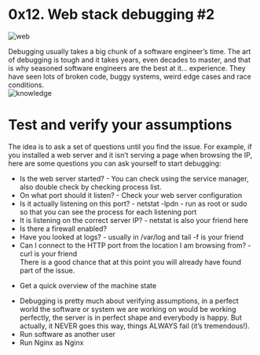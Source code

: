 # 0x12. Web stack debugging #2  
![web](https://s3.amazonaws.com/intranet-projects-files/holbertonschool-sysadmin_devops/287/99littlebugsinthecode-holberton.jpg)  

Debugging usually takes a big chunk of a software engineer’s time. The art of debugging is tough and it takes years, even decades to master, and that is why seasoned software engineers are the best at it… experience. They have seen lots of broken code, buggy systems, weird edge cases and race conditions.  
![knowledge](https://s3.amazonaws.com/alx-intranet.hbtn.io/uploads/medias/2020/9/45dffb0b1da8dc2ce47e340d7f88b05652c0f486.png?X-Amz-Algorithm=AWS4-HMAC-SHA256&X-Amz-Credential=AKIARDDGGGOUSBVO6H7D%2F20230612%2Fus-east-1%2Fs3%2Faws4_request&X-Amz-Date=20230612T021824Z&X-Amz-Expires=86400&X-Amz-SignedHeaders=host&X-Amz-Signature=fcba981ceda83acead7326b54450651551f979f8b51ad6267fba3f4657432454)  

# Test and verify your assumptions  
The idea is to ask a set of questions until you find the issue. For example, if you installed a web server and it isn’t serving a page when browsing the IP, here are some questions you can ask yourself to start debugging:  

* Is the web server started? - You can check using the service manager, also double check by checking process list.  
* On what port should it listen? - Check your web server configuration  
* Is it actually listening on this port? - netstat -lpdn - run as root or sudo so that you can see the process for each listening port  
* It is listening on the correct server IP? - netstat is also your friend here  
* Is there a firewall enabled?  
* Have you looked at logs? - usually in /var/log and tail -f is your friend  
* Can I connect to the HTTP port from the location I am browsing from? - curl is your friend  
There is a good chance that at this point you will already have found part of the issue.

- Get a quick overview of the machine state  
* Debugging is pretty much about verifying assumptions, in a perfect world the software or system we are working on would be working perfectly, the server is in perfect shape and everybody is happy. But actually, it NEVER goes this way, things ALWAYS fail (it’s tremendous!).  
* Run software as another user
* Run Nginx as Nginx
